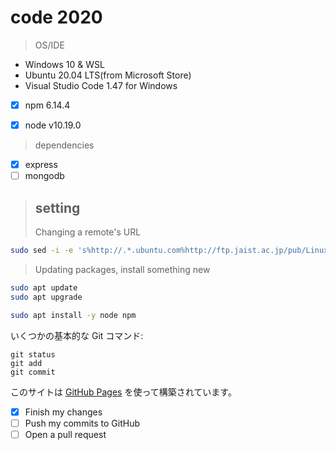 # code 2020
> OS/IDE

- Windows 10 & WSL
- Ubuntu 20.04 LTS(from Microsoft Store)
- Visual Studio Code 1.47 for Windows

> 
- [x] npm 6.14.4 
- [x] node v10.19.0


> dependencies
- [x] express
- [ ] mongodb

> ## setting
> Changing a remote's URL
```sh
sudo sed -i -e 's%http://.*.ubuntu.com%http://ftp.jaist.ac.jp/pub/Linux%g' /etc/apt/sources.list
```
> Updating packages, install something new
```sh
sudo apt update
sudo apt upgrade

sudo apt install -y node npm
```




いくつかの基本的な Git コマンド:
```
git status
git add
git commit
```



このサイトは [GitHub Pages](https://pages.github.com/) を使って構築されています。


- [x] Finish my changes
- [ ] Push my commits to GitHub
- [ ] Open a pull request
